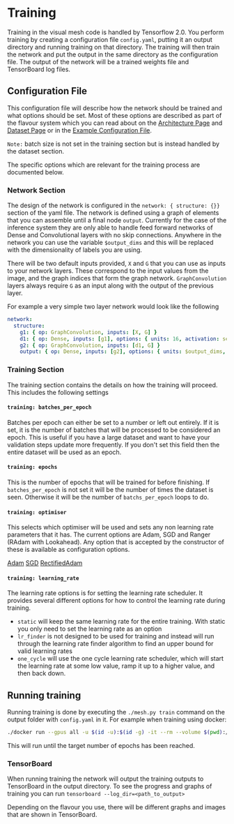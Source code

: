 # Training
Training in the visual mesh code is handled by Tensorflow 2.0.
You perform training by creating a configuration file `config.yaml`, putting it an output directory and running training on that directory.
The training will then train the network and put the output in the same directory as the configuration file.
The output of the network will be a trained weights file and TensorBoard log files.

## Configuration File
This configuration file will describe how the network should be trained and what options should be set.
Most of these options are described as part of the flavour system which you can read about on the [Architecture Page](readme/architecture.md) and [Dataset Page](readme/dataset.md) or in the [Example Configuration File](example_net.yaml).

`Note:` batch size is not set in the training section but is instead handled by the dataset section.

The specific options which are relevant for the training process are documented below.

### Network Section
The design of the network is configured in the `network: { structure: {}}` section of the yaml file.
The network is defined using a graph of elements that you can assemble until a final node `output`.
Currently for the case of the inference system they are only able to handle feed forward networks of Dense and Convolutional layers with no skip connections.
Anywhere in the network you can use the variable `$output_dims` and this will be replaced with the dimensionality of labels you are using.

There will be two default inputs provided, `X` and `G` that you can use as inputs to your network layers.
These correspond to the input values from the image, and the graph indices that form the graph network.
`GraphConvolution` layers always require `G` as an input along with the output of the previous layer.

For example a very simple two layer network would look like the following
```yaml
network:
  structure:
    g1: { op: GraphConvolution, inputs: [X, G] }
    d1: { op: Dense, inputs: [g1], options: { units: 16, activation: selu, kernel_initializer: lecun_normal } }
    g2: { op: GraphConvolution, inputs: [d1, G] }
    output: { op: Dense, inputs: [g2], options: { units: $output_dims, activation: softmax } }
```

### Training Section
The training section contains the details on how the training will proceed.
This includes the following settings

#### `training: batches_per_epoch`
Batches per epoch can either be set to a number or left out entirely.
If it is set, it is the number of batches that will be processed to be considered an epoch.
This is useful if you have a large dataset and want to have your validation steps update more frequently.
If you don't set this field then the entire dataset will be used as an epoch.

#### `training: epochs`
This is the number of epochs that will be trained for before finishing.
If `batches_per_epoch` is not set it will be the number of times the dataset is seen.
Otherwise it will be the number of `batchs_per_epoch` loops to do.

#### `training: optimiser`
This selects which optimiser will be used and sets any non learning rate parameters that it has.
The current options are Adam, SGD and Ranger (RAdam with Lookahead).
Any option that is accepted by the constructor of these is available as configuration options.

[Adam](https://www.tensorflow.org/api_docs/python/tf/keras/optimizers/Adam)
[SGD](https://www.tensorflow.org/api_docs/python/tf/keras/optimizers/SGD)
[RectifiedAdam](https://www.tensorflow.org/addons/api_docs/python/tfa/optimizers/RectifiedAdam)

#### `training: learning_rate`
The learning rate options is for setting the learning rate scheduler.
It provides several different options for how to control the learning rate during training.

- `static` will keep the same learning rate for the entire training.
With static you only need to set the learning rate as an option
- `lr_finder` is not designed to be used for training and instead will run through the learning rate finder algorithm to find an upper bound for valid learning rates
- `one_cycle` will use the one cycle learning rate scheduler, which will start the learning rate at some low value, ramp it up to a higher value, and then back down.

## Running training
Running training is done by executing the `./mesh.py train` command on the output folder with `config.yaml` in it.
For example when training using docker:
```sh
./docker run --gpus all -u $(id -u):$(id -g) -it --rm --volume $(pwd):/workspace visualmesh:latest ./mesh.py train <path/to/output>
```

This will run until the target number of epochs has been reached.

### TensorBoard
When running training the network will output the training outputs to TensorBoard in the output directory.
To see the progress and graphs of training you can run `tensorboard --log_dir=<path_to_output>`

Depending on the flavour you use, there will be different graphs and images that are shown in TensorBoard.
